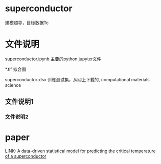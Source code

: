 # superconductor
建模超导，目标数据Tc

# 文件说明
superconductor.ipynb  主要的python jupyter文件

*.tif 拟合图

superconductor.xlsx   训练测试集，从网上下载的, computational materials science


## 文件说明1

### 文件说明2


# paper
LINK:
[A data-driven statistical model for predicting the critical temperature of a
superconductor](https://www.sciencedirect.com/science/article/abs/pii/S0927025618304877)
